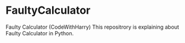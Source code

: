 # FaultyCalculator
Faulty Calculator (CodeWithHarry)
This repositrory is explaining about Faulty Calculator in Python.
